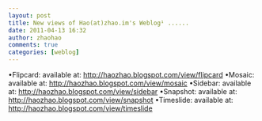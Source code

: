 ```yaml
---
layout: post
title: New views of Hao(at)zhao.im's Weblog¹ ......
date: 2011-04-13 16:32
author: zhaohao
comments: true
categories: [weblog]
---
```

•Flipcard: available at: <a href="http://haozhao.blogspot.com/view/flipcard">http://haozhao.blogspot.com/view/flipcard</a>
•Mosaic: available at: <a href="http://haozhao.blogspot.com/view/mosaic">http://haozhao.blogspot.com/view/mosaic</a>
•Sidebar: available at: <a href="http://haozhao.blogspot.com/view/sidebar">http://haozhao.blogspot.com/view/sidebar</a>
•Snapshot: available at: <a href="http://haozhao.blogspot.com/view/snapshot">http://haozhao.blogspot.com/view/snapshot</a>
•Timeslide: available at: <a href="http://haozhao.blogspot.com/view/timeslide">http://haozhao.blogspot.com/view/timeslide</a>
